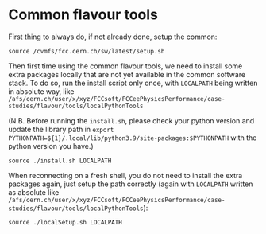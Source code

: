 # Common flavour tools

First thing to always do, if not already done, setup the common:

```
source /cvmfs/fcc.cern.ch/sw/latest/setup.sh
```

Then first time using the common flavour tools, we need to install some extra packages locally that are not yet available in the common software stack.
To do so, run the install script only once, with ```LOCALPATH``` being written in absolute way, like ```/afs/cern.ch/user/x/xyz/FCCsoft/FCCeePhysicsPerformance/case-studies/flavour/tools/localPythonTools```

(N.B. Before running the ```install.sh```, please check your python version and update the library path in ```export PYTHONPATH=${1}/.local/lib/python3.9/site-packages:$PYTHONPATH``` with the python version you have.)

```
source ./install.sh LOCALPATH
```


When reconnecting on a fresh shell, you do not need to install the extra packages again, just setup the path correctly (again with ```LOCALPATH``` written as absolute like ```/afs/cern.ch/user/x/xyz/FCCsoft/FCCeePhysicsPerformance/case-studies/flavour/tools/localPythonTools```):

```
source ./localSetup.sh LOCALPATH
```


